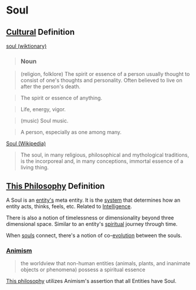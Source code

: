 # Soul

## [Cultural](./culture.md) Definition

<a href="http://en.wiktionary.org/wiki/soul" target="_blank">soul (wiktionary)</a>

> ### Noun

> (religion, folklore) The spirit or essence of a person usually thought to consist of one's thoughts and personality. Often believed to live on after the person's death.

> The spirit or essence of anything.

> Life, energy, vigor.

> (music) Soul music.

> A person, especially as one among many.

>

<a href="https://en.wikipedia.org/wiki/Soul" target="_blank">Soul (Wikipedia)</a>

> The soul, in many religious, philosophical and mythological traditions, is the incorporeal and, in many conceptions, immortal essence of a living thing.

## [This Philosophy](./this-philosophy.md) Definition

A Soul is an [entity's](./entity.md) meta entity. It is the [system](./system.md) that determines how an entity acts, thinks, feels, etc. Related to [Intelligence](./intelligence.md).

There is also a notion of timelessness or dimensionality beyond three dimensional space. Similar to an entity's [spiritual](./spirituality.md) journey through time.

When [souls](./soul.md) connect, there's a notion of co-[evolution](./evolution.md) between the souls.

### [Animism](./animism.md)

> the worldview that non-human entities (animals, plants, and inanimate objects or phenomena) possess a spiritual essence

[This philosophy](./this-philosophy.md) utilizes Animism's assertion that all Entities have Soul.
